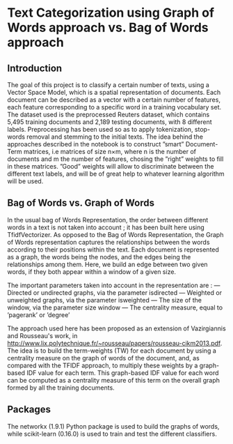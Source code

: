 # Text Categorization using Graph of Words approach vs. Bag of Words approach

## Introduction
The goal of this project is to classify a certain number of texts, using a Vector Space Model, which is a spatial representation of documents. Each document can be described as a vector with a certain number of features, each feature corresponding to a specific word in a training vocabulary set.
The dataset used is the preprocessed Reuters dataset, which contains 5,495 training documents and 2,189 testing documents, with 8 different labels. Preprocessing has been used so as to apply tokenization, stop-words removal and stemming to the initial texts.
The idea behind the approaches described in the notebook is to construct ”smart” Document-Term matrices, i.e matrices of size n×m, where n is the number of documents and m the number of features, chosing the ”right” weights to fill in these matrices. ”Good” weights will allow to discriminate between the different text labels, and will be of great help to whatever learning algorithm will be used.

## Bag of Words vs. Graph of Words
In the usual bag of Words Representation, the order between different words in a text is not taken into account ; it has been built here using TfidfVectorizer.
As opposed to the Bag of Words Representation, the Graph of Words representation captures the relationships between the words according to their positions within the text. Each document is represented as a graph, the words being the nodes, and the edges being the relationships among them. Here, we build an edge between two given words, if they both appear within a window of a given size.

The important parameters taken into account in the representation are :
— Directed or undirected graphs, via the parameter isdirected — Weighted or unweighted graphs, via the parameter isweighted — The size of the window, via the parameter size window
— The centrality measure, equal to ’pagerank’ or ’degree’

The approach used here has been proposed as an extension of Vazirgiannis and Rousseau's work, in http://www.lix.polytechnique.fr/~rousseau/papers/rousseau-cikm2013.pdf.
The idea is to build the term-weights (TW) for each document by using a centrality measure on the graph of words of the document, and, as compared with the TFIDF approach, to multiply these weights by a graph-based IDF value for each term. This graph-based IDF value for each word can be computed as a centrality measure of this term on the overall graph formed by all the training documents.

## Packages

The networkx (1.9.1) Python package is used to build the graphs of words, while scikit-learn (0.16.0) is used to train and test the different classifiers.